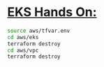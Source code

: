# [EKS Hands On: ](https://www.udemy.com/course/kubernetes-on-aws-eks-hands-on-guide-for-devs-devops)

```bash
source aws/tfvar.env
cd aws/eks
terraform destroy
cd aws/vpc
terraform destroy

